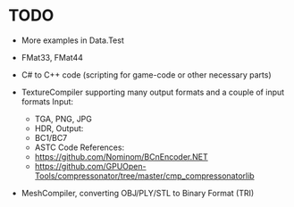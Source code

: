 # TODO
  
- More examples in Data.Test
- FMat33, FMat44
- C# to C++ code (scripting for game-code or other necessary parts)

- TextureCompiler supporting many output formats and a couple of input formats
  Input:
    - TGA, PNG, JPG
    - HDR,
  Output:
    - BC1/BC7
    - ASTC
  Code References:
    - https://github.com/Nominom/BCnEncoder.NET
    - https://github.com/GPUOpen-Tools/compressonator/tree/master/cmp_compressonatorlib

- MeshCompiler, converting OBJ/PLY/STL to Binary Format (TRI)
